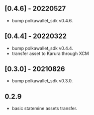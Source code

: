 ## [0.4.6] - 20220527

* bump polkawallet_sdk v0.4.6.

## [0.4.4] - 20220322

* bump polkawallet_sdk v0.4.4.
* transfer asset to Karura through XCM

## [0.3.0] - 20210826

* bump polkawallet_sdk v0.3.0.

## 0.2.9

* basic statemine assets transfer.
